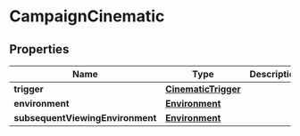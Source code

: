 

# CampaignCinematic


## Properties

| Name | Type | Description | Notes |
|------------ | ------------- | ------------- | -------------|
|**trigger** | [**CinematicTrigger**](CinematicTrigger.md) |  |  [optional] |
|**environment** | [**Environment**](Environment.md) |  |  [optional] |
|**subsequentViewingEnvironment** | [**Environment**](Environment.md) |  |  [optional] |



